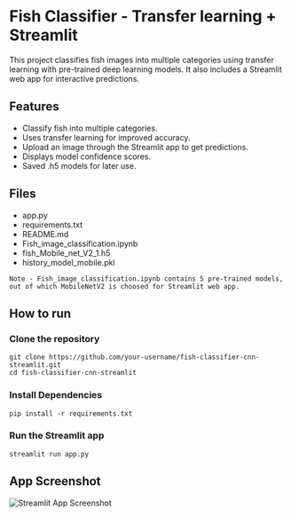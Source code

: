 # Fish Classifier - Transfer learning + Streamlit
This project classifies fish images into multiple categories using transfer learning with pre-trained deep learning models.
It also includes a Streamlit web app for interactive predictions.

## Features
- Classify fish into multiple categories.
- Uses transfer learning for improved accuracy.
- Upload an image through the Streamlit app to get predictions.
- Displays model confidence scores.
- Saved .h5 models for later use.

## Files 
- app.py                                  
- requirements.txt                        
- README.md                               
- Fish_image_classification.ipynb         
- fish_Mobile_net_V2_1.h5
- history_model_mobile.pkl                

```
Note - Fish_image_classification.ipynb contains 5 pre-trained models, out of which MobileNetV2 is choosed for Streamlit web app.
```

## How to run
### Clone the repository
```
git clone https://github.com/your-username/fish-classifier-cnn-streamlit.git
cd fish-classifier-cnn-streamlit
```

### Install Dependencies
```
pip install -r requirements.txt
```

### Run the Streamlit app
```
streamlit run app.py
```

## App Screenshot
![Streamlit App Screenshot]()
